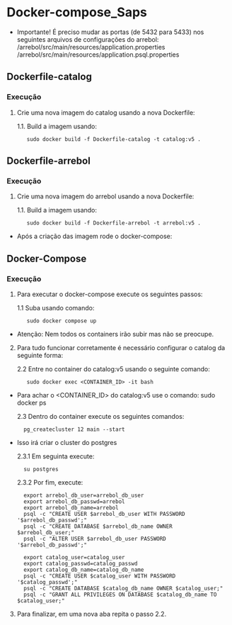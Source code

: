 # Docker-compose_Saps

* Importante! É preciso mudar as portas (de 5432 para 5433) nos seguintes arquivos de configurações do arrebol:
/arrebol/src/main/resources/application.properties
/arrebol/src/main/resources/application.psql.properties


## Dockerfile-catalog
### Execução
1. Crie uma nova imagem do catalog usando a nova Dockerfile:

      1.1. Build a imagem usando:


          sudo docker build -f Dockerfile-catalog -t catalog:v5 .
     
## Dockerfile-arrebol
### Execução
1. Crie uma nova imagem do arrebol usando a nova Dockerfile:

      1.1. Build a imagem usando:

          sudo docker build -f Dockerfile-arrebol -t arrebol:v5 .

* Após a criação das imagem rode o docker-compose:

## Docker-Compose
### Execução
1. Para executar o docker-compose execute os seguintes passos:

      1.1 Suba usando comando:
    
    
          sudo docker compose up
   
* Atenção: Nem todos os containers irão subir mas não se preocupe.


2. Para tudo funcionar corretamente é necessário configurar o catalog da seguinte forma:

      2.2 Entre no container do catalog:v5 usando o seguinte comando:
 
 
          sudo docker exec <CONTAINER_ID> -it bash
  
  * Para achar o <CONTAINER_ID> do catalog:v5 use o comando: sudo docker ps
    
    
    
      2.3 Dentro do container execute os seguintes comandos:
 
 
          pg_createcluster 12 main --start
     
  * Isso irá criar o cluster do postgres
     
     
     
      2.3.1 Em seguinta execute:
     
     
          su postgres
           
           
           
      2.3.2 Por fim, execute:
           
           
          export arrebol_db_user=arrebol_db_user
          export arrebol_db_passwd=arrebol
          export arrebol_db_name=arrebol
          psql -c "CREATE USER $arrebol_db_user WITH PASSWORD '$arrebol_db_passwd';"
          psql -c "CREATE DATABASE $arrebol_db_name OWNER $arrebol_db_user;"
          psql -c "ALTER USER $arrebol_db_user PASSWORD '$arrebol_db_passwd';"

          export catalog_user=catalog_user
          export catalog_passwd=catalog_passwd
          export catalog_db_name=catalog_db_name
          psql -c "CREATE USER $catalog_user WITH PASSWORD '$catalog_passwd';"
          psql -c "CREATE DATABASE $catalog_db_name OWNER $catalog_user;"
          psql -c "GRANT ALL PRIVILEGES ON DATABASE $catalog_db_name TO $catalog_user;"

3. Para finalizar, em uma nova aba repita o passo 2.2.
